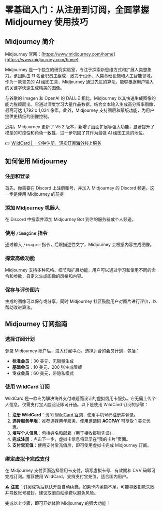 # 零基础入门：从注册到订阅，全面掌握 Midjourney 使用技巧

## Midjourney 简介

Midjourney 官网：[https://www.midjourney.com/home](https://www.midjourney.com/home)



Midjourney 是一个独立的研究实验室，专注于探索新思维方式和扩展人类想象力。该团队由 11 名全职员工组成，致力于设计、人类基础设施和人工智能领域。作为一款领先的 AI 绘图工具，Midjourney 通过先进的算法，能够根据用户输入的关键字快速生成精美的图像。

与谷歌的 Imagen 和 OpenAI 的 DALL·E 相比，Midjourney 以其快速生成图像的能力脱颖而出。它通过深度学习大量作品数据，结合文本输入生成高分辨率图像，最高可达 1,792 x 1,024 像素。此外，Midjourney 支持图层和蒙版功能，为用户提供更精细的图像控制。

近期，Midjourney 更新了 V5.2 版本，新增了画面扩展等强大功能，显著提升了模型的可控性和角色一致性，进一步巩固了其作为最强 AI 绘图工具的地位。

👉 [WildCard | 一分钟注册，轻松订阅海外线上服务](https://bbtdd.com/WildCard)

## 如何使用 Midjourney

### 注册和登录
首先，你需要在 Discord 上注册账号，并加入 Midjourney 的 Discord 频道。这一步是使用 Midjourney 的前提。



### 添加 Midjourney 机器人
在 Discord 中搜索并添加 Midjourney Bot 到你的服务器或个人频道。



### 使用 `/imagine` 指令
通过输入 `/imagine` 指令，后跟描述性文字，Midjourney 会根据内容生成图像。



### 探索高级功能
Midjourney 支持多种风格、细节和扩展功能，用户可以通过学习和使用不同的命令和参数，自定义生成图像的风格和内容。

### 保存与评价图片
生成的图像可以保存或分享，同时 Midjourney 社区鼓励用户对图片进行评价，以帮助改进算法。

## Midjourney 订阅指南

### 选择订阅计划
登录 Midjourney 账户后，进入订阅中心，选择适合的会员计划，包括：
- **标准会员**：30 美元，无限量生成
- **基础会员**：10 美元，200 张生成限额
- **专业会员**：60 美元，带隐私模式

### 使用 WildCard 订阅
WildCard 是一款专为解决海外支付难题而设计的虚拟信用卡服务。它无需上传个人信息，仅需支付宝人脸验证即可开通。以下是使用 WildCard 订阅的步骤：

1. **注册 WildCard**：访问 [WildCard 官网](https://bbtdd.com/WildCard)，使用手机号码注册并登录。
2. **选择服务年限**：推荐选择两年服务，使用邀请码 **ACCPAY** 可享受 1 美元优惠。
3. **填写个人信息**：包括姓名和邮箱（用于接收报销凭证）。
4. **完成注册**：点击下一步，虚拟卡信息将显示在“我的卡片”页面。
5. **支付宝充值**：使用支付宝充值后，即可使用虚拟卡完成 Midjourney 订阅。



### 绑定虚拟卡完成支付
在 Midjourney 支付页面选择信用卡支付，填写虚拟卡号、有效期和 CVV 码即可完成订阅。推荐使用 WildCard，支持支付宝充值，适合国内用户。



⚠️ **注意**：订阅成功后默认开启自动续费。如果卡内余额不足，可能导致扣款失败并导致账号被封。建议取消自动续费以避免风险。



完成以上步骤，即可开始体验 Midjourney 的强大功能！